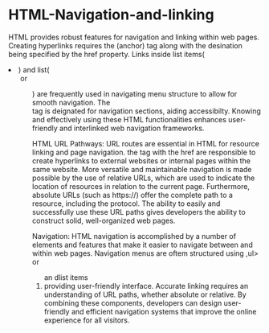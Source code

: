 # HTML-Navigation-and-linking

HTML provides robust features for navigation and linking within web pages. Creating hyperlinks requires the <a> (anchor) tag along with the desination being specified by the href property. Links inside list items(<li>) and list(<ul> or <ol>) are frequently used in navigating menu structure to allow for smooth navigation. The <nav> tag is deignated for navigation sections, aiding accessibilty. Knowing and effectively using these HTML functionalities enhances user-friendly and interlinked web navigation frameworks.

HTML URL Pathways: URL routes are essential in HTML for resource linking and page navigation. the <a> tag with the href are responsible to create hyperlinks to external websites or internal pages within the same website. More versatile and maintainable navigation is made possible by the use of relative URLs, which are used to indicate the location of resources in relation to the current page. Furthermore, absolute URLs (such as https://) offer the complete path to a resource, including the protocol. The ability to easily and successfully use these URL paths gives developers the ability to construct solid, well-organized web pages.

Navigation: HTML navigation is accomplished by a number of elements and features that make it easier to navigate between and within web pages. Navigation menus are oftem structured using ,ul> or<ol> an dlist items<li> providing user-friendly interface. Accurate linking requires an understanding of URL paths, whether absolute or relative. By combining these components, developers can design user-friendly and efficient navigation systems that improve the online experience for all visitors.
